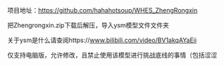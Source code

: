 项目地址：https://github.com/hahahotsoup/WHES_ZhengRongxin

把Zhengrongxin.zip下载后解压，导入ysm模型文件文件夹

关于ysm是什么请查阅https://www.bilibili.com/video/BV1akqAYaEii

仅支持电脑版，允许修改，且禁止使用该模型进行挑战底线的事情（包括涩涩
